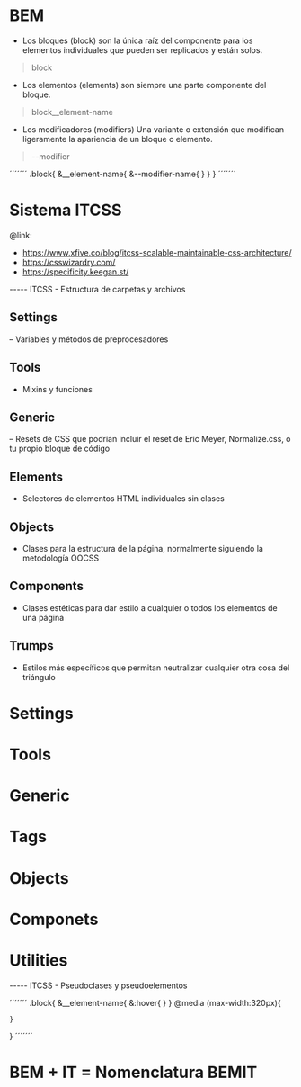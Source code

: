 # BEM

- Los bloques (block) son la única raíz del componente para los elementos individuales que pueden ser replicados y están solos.
>  block

- Los elementos (elements) son siempre una parte componente del bloque.
>  block__element-name

- Los modificadores (modifiers) Una variante o extensión que modifican ligeramente la apariencia de un bloque o elemento.
>  --modifier


´´´´´´´
.block{
    &__element-name{
        &--modifier-name{
        }
    }
}
´´´´´´´


# Sistema ITCSS

@link:
- https://www.xfive.co/blog/itcss-scalable-maintainable-css-architecture/
- https://csswizardry.com/
- https://specificity.keegan.st/

----- ITCSS - Estructura de carpetas y archivos

## Settings 
– Variables y métodos de preprocesadores

## Tools 
- Mixins y funciones

## Generic 
– Resets de CSS que podrían incluir el reset de Eric Meyer, Normalize.css, o tu propio bloque de código

## Elements 
- Selectores de elementos HTML individuales sin clases

## Objects 
- Clases para la estructura de la página, normalmente siguiendo la metodología OOCSS

## Components 
- Clases estéticas para dar estilo a cualquier o todos los elementos de una página

## Trumps 
- Estilos más específicos que permitan neutralizar cualquier otra cosa del triángulo


# Settings
# Tools
# Generic
# Tags
# Objects
# Componets
# Utilities


----- ITCSS - Pseudoclases y pseudoelementos

´´´´´´´
.block{
    &__element-name{
        &:hover{
        }
    }
    @media (max-width:320px){

    }
}
´´´´´´´



# BEM + IT = Nomenclatura BEMIT

